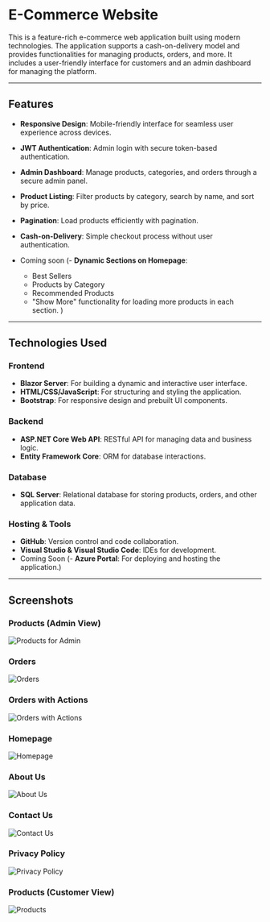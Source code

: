 # E-Commerce Website

This is a feature-rich e-commerce web application built using modern technologies. The application supports a cash-on-delivery model and provides functionalities for managing products, orders, and more. It includes a user-friendly interface for customers and an admin dashboard for managing the platform.

---

## Features

- **Responsive Design**: Mobile-friendly interface for seamless user experience across devices.
- **JWT Authentication**: Admin login with secure token-based authentication.
- **Admin Dashboard**: Manage products, categories, and orders through a secure admin panel.
- **Product Listing**: Filter products by category, search by name, and sort by price.
- **Pagination**: Load products efficiently with pagination.
- **Cash-on-Delivery**: Simple checkout process without user authentication.

- Coming soon (- **Dynamic Sections on Homepage**:
  - Best Sellers
  - Products by Category
  - Recommended Products
  - "Show More" functionality for loading more products in each section.
)

---

## Technologies Used

### Frontend
- **Blazor Server**: For building a dynamic and interactive user interface.
- **HTML/CSS/JavaScript**: For structuring and styling the application.
- **Bootstrap**: For responsive design and prebuilt UI components.

### Backend
- **ASP.NET Core Web API**: RESTful API for managing data and business logic.
- **Entity Framework Core**: ORM for database interactions.

### Database
- **SQL Server**: Relational database for storing products, orders, and other application data.

### Hosting & Tools
- **GitHub**: Version control and code collaboration.
- **Visual Studio & Visual Studio Code**: IDEs for development.
- Coming Soon (- **Azure Portal**: For deploying and hosting the application.)

---
## Screenshots

### Products (Admin View)
![Products for Admin](screenshots/ProductsforAdmin.png)

### Orders
![Orders](screenshots/Orders.png)

### Orders with Actions
![Orders with Actions](screenshots/orderswithactions.png)


### Homepage
![Homepage](screenshots/home.png)

### About Us
![About Us](screenshots/aboutus.png)

### Contact Us
![Contact Us](screenshots/contactUs.png)

### Privacy Policy
![Privacy Policy](screenshots/privacy.png)

### Products (Customer View)
![Products](screenshots/Products.png)
